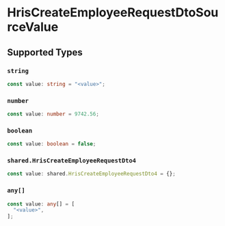 # HrisCreateEmployeeRequestDtoSourceValue


## Supported Types

### `string`

```typescript
const value: string = "<value>";
```

### `number`

```typescript
const value: number = 9742.56;
```

### `boolean`

```typescript
const value: boolean = false;
```

### `shared.HrisCreateEmployeeRequestDto4`

```typescript
const value: shared.HrisCreateEmployeeRequestDto4 = {};
```

### `any[]`

```typescript
const value: any[] = [
  "<value>",
];
```

